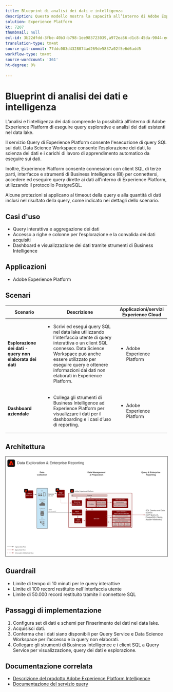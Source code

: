 ```yaml
---
title: Blueprint di analisi dei dati e intelligenza
description: Questo modello mostra la capacità all’interno di Adobe Experience Platform di eseguire query esplorative e analisi dei dati esistenti nel data lake.
solution: Experience Platform
kt: 7207
thumbnail: null
exl-id: 3b22dfdd-3fbe-40b3-b798-1ee983723039,a972ea56-d1c8-45da-9044-ed31222a2441
translation-type: tm+mt
source-git-commit: 77ddc003d4328074ad269de5837a02f5e6d6add5
workflow-type: tm+mt
source-wordcount: '361'
ht-degree: 0%

---
```


# Blueprint di analisi dei dati e intelligenza

L’analisi e l’intelligenza dei dati comprende la possibilità all’interno di Adobe Experience Platform di eseguire query esplorative e analisi dei dati esistenti nel data lake.

Il servizio Query di Experience Platform consente l&#39;esecuzione di query SQL sui dati. Data Science Workspace consente l’esplorazione dei dati, la scienza dei dati e i carichi di lavoro di apprendimento automatico da eseguire sui dati.

Inoltre, Experience Platform consente connessioni con client SQL di terze parti, interfacce e strumenti di Business Intelligence (BI) per connettersi, accedere ed eseguire query dirette ai dati all&#39;interno di Experience Platform, utilizzando il protocollo PostgreSQL.

Alcune protezioni si applicano al timeout della query e alla quantità di dati inclusi nel risultato della query, come indicato nei dettagli dello scenario.

## Casi d&#39;uso

* Query interattiva e aggregazione dei dati
* Accesso a righe e colonne per l’esplorazione e la convalida dei dati acquisiti
* Dashboard e visualizzazione dei dati tramite strumenti di Business Intelligence

## Applicazioni

* Adobe Experience Platform

## Scenari

| Scenario | Descrizione | Applicazioni/servizi Experience Cloud |
|---|---|---|
| **Esplorazione dei dati - query non elaborata dei dati** | <ul><li>Scrivi ed esegui query SQL nel data lake utilizzando l&#39;interfaccia utente di query interattiva o un client SQL connesso. Data Science Workspace può anche essere utilizzato per eseguire query e ottenere informazioni dai dati non elaborati in Experience Platform.</li></ul> | <ul><li>Adobe Experience Platform</li></ul> |
| **Dashboard aziendale** | <ul><li>Collega gli strumenti di Business Intelligence ad Experience Platform per visualizzare i dati per il dashboarding e i casi d’uso di reporting.</li></ul> | <ul><li>Adobe Experience Platform</li></ul> |

## Architettura

<img src="assets/dataexplore.svg" alt="Architettura di riferimento per la blueprint Enterprise Data Exploration and Reporting (Esplorazione dei dati e reporting)" style="border:1px solid #4a4a4a" />

## Guardrail

* Limite di tempo di 10 minuti per le query interattive
* Limite di 100 record restituito nell&#39;interfaccia utente
* Limite di 50.000 record restituito tramite il connettore SQL

## Passaggi di implementazione

1. Configura set di dati e schemi per l’inserimento dei dati nel data lake.
1. Acquisisci dati.
1. Conferma che i dati siano disponibili per Query Service e Data Science Workspace per l’accesso e la query non elaborati.
1. Collegare gli strumenti di Business Intelligence e i client SQL a Query Service per visualizzazione, query dei dati e esplorazione.

## Documentazione correlata

* [Descrizione del prodotto Adobe Experience Platform Intelligence](https://helpx.adobe.com/legal/product-descriptions/adobe-experience-platform-intelligence---product-description.html)
* [Documentazione del servizio query](https://experienceleague.adobe.com/docs/experience-platform/query/home.html?lang=en)
